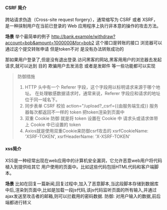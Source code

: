 ####  CSRF 简介

跨站请求伪造（Cross-site request forgery），通常缩写为 CSRF 或者 XSRF， 是一种挟制用户在当前已登录的 Web 应用程序上执行非本意的操作的攻击方法。

**场景**  举个最简单的例子
http://bank.example/withdraw?account=bob&amount=1000000&for=bob2
这个接口是转账的接口  浏览器可以通过这个提交转账申请 但是token不对 是没有办法转账成功的

那如果用户登录了,但是没有退出登录.访问黑客的网站,黑客用用户的浏览器去发起请求,就可以达到
目的    欺骗用户去发消息 或者是发邮件 等一些功能都可以实现

> 防御措施
> 1. HTTP 头中有一个 Referer 字段，这个字段用以标明请求来源于哪个地址。
> 在处理敏感数据请求时，通常来说，Referer 字段应和请求的地址位于同一域名下。
> 2. 同步表单 CSRF 校验   action="/upload?_csrf={{由服务端生成}} 服务器每次都返回不一样的 token  把token渲染到页面中 
> 3. 双重 Cookie 防御 就是将 token 设置在 Cookie 中  请求头或请求体带上 Cookie 中已设置的  token
> 4. Axios就是使用双重Cookie来防御csrf攻击的  xsrfCookieName: 'XSRF-TOKEN', xsrfHeaderName: 'X-XSRF-TOKEN'



 #### xss简介

XSS是一种经常出现在web应用中的计算机安全漏洞，它允许恶意web用户将代码植入到提供给其它 用户使用的页面中。比如这些代码包括HTML代码和客户端脚本。



**场景** 
比如在回复一篇新闻,回复过程中,加入了恶意脚本,当这段脚本存储到数据库中后,渲染到页面中,比如是加载一段js代码,该js代码监听页面的所有输入,并通过ajax发送至攻击者的邮箱,则可以拦截用的密码数据.
防御: 对用户输入的数据,前后端都进行转义

 

   





 